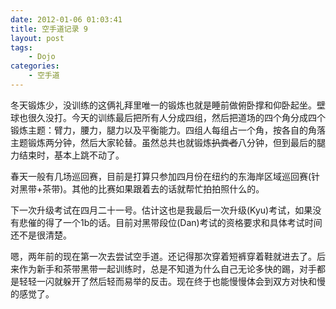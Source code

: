 ```yaml
---
date: 2012-01-06 01:03:41
title: 空手道记录 9
layout: post
tags:
    - Dojo
categories:
    - 空手道
---
```

冬天锻炼少，没训练的这俩礼拜里唯一的锻炼也就是睡前做俯卧撑和仰卧起坐。壁球也很久没打。今天的训练最后把所有人分成四组，然后把道场的四个角分成四个锻炼主题：臂力，腰力，腿力以及平衡能力。四组人每组占一个角，按各自的角落主题锻炼两分钟，然后大家轮替。虽然总共也就锻炼<del datetime="2012-01-06T05:31:41+00:00">扒粪者</del>八分钟，但到最后的腿力结束时，基本上跳不动了。

春天一般有几场巡回赛，目前是打算只参加四月份在纽约的东海岸区域巡回赛(针对黑带+茶带)。其他的比赛如果跟着去的话就帮忙拍拍照什么的。

下一次升级考试在四月二十一号。估计这也是我最后一次升级(Kyu)考试，如果没有悲催的得了一个1b的话。目前对黑带段位(Dan)考试的资格要求和具体考试时间还不是很清楚。

嗯，两年前的现在第一次去尝试空手道。还记得那次穿着短裤穿着鞋就进去了。后来作为新手和茶带黑带一起训练时，总是不知道为什么自己无论多快的踢，对手都是轻轻一闪就躲开了然后轻而易举的反击。现在终于也能慢慢体会到双方对快和慢的感觉了。